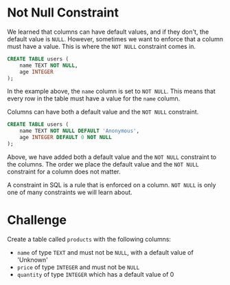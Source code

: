 # Not Null Constraint

We learned that columns can have default values, and if they don't, the default value is `NULL`. However, sometimes we want to enforce that a column must have a value. This is where the `NOT NULL` constraint comes in.

```sql
CREATE TABLE users (
    name TEXT NOT NULL,
    age INTEGER
);
```

In the example above, the `name` column is set to `NOT NULL`. This means that every row in the table must have a value for the `name` column.

Columns can have both a default value and the `NOT NULL` constraint.

```sql
CREATE TABLE users (
    name TEXT NOT NULL DEFAULT 'Anonymous',
    age INTEGER DEFAULT 0 NOT NULL
);
```

Above, we have added both a default value and the `NOT NULL` constraint to the columns. The order we place the default value and the `NOT NULL` constraint for a column does not matter.

A constraint in SQL is a rule that is enforced on a column. `NOT NULL` is only one of many constraints we will learn about.

# Challenge

Create a table called `products` with the following columns:

- `name` of type `TEXT` and must not be `NULL`, with a default value of 'Unknown'
- `price` of type `INTEGER` and must not be `NULL`
- `quantity` of type `INTEGER` which has a default value of 0
